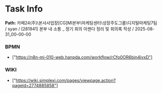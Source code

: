 # Task Info

**Path:** 카페24(주)\본사사업장\[CG]MI본부\마케팅센터\성장주도그룹\디지털마케팅7팀 / syan / [281941] 본부 내 소통 _ 정기 회의 아젠다 정리 및 회의록 작성 / 2025-08-31_00-00-00

### BPMN
- ["https://n8n-mi-010-web.hanpda.com/workflow/rCfo0OR6bin4ivxD"]

### WIKI
- ["https://wiki.simplexi.com/pages/viewpage.action?pageId=2774885858"]

